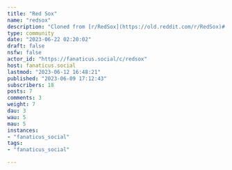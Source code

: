 ```yaml
---
title: "Red Sox" 
name: "redsox"
description: "Cloned from [r/RedSox](https://old.reddit.com/r/RedSox)# Looking for mods!"
type: community
date: "2023-06-22 02:20:02"
draft: false
nsfw: false
actor_id: "https://fanaticus.social/c/redsox"
host: fanaticus.social
lastmod: "2023-06-12 16:48:21"
published: "2023-06-09 17:12:43"
subscribers: 18
posts: 7
comments: 3
weight: 7
dau: 3
wau: 5
mau: 5
instances:
- "fanaticus_social"
tags: 
- "fanaticus_social"

---
```

